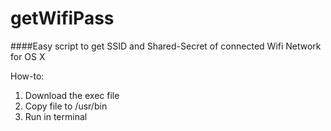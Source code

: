 # getWifiPass
####Easy script to get SSID and Shared-Secret of connected Wifi Network for OS X

How-to:

1. Download the exec file
2. Copy file to /usr/bin
3. Run in terminal
